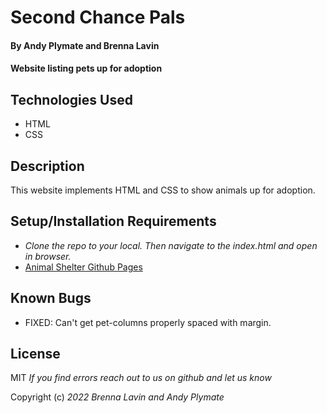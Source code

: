 # Second Chance Pals

#### By Andy Plymate and Brenna Lavin

#### Website listing pets up for adoption

## Technologies Used

* HTML
* CSS

## Description

This website implements HTML and CSS to show animals up for adoption.

## Setup/Installation Requirements

* _Clone the repo to your local. Then navigate to the index.html and open in browser._
* [Animal Shelter Github Pages](https://lavinbrenna.github.io/animal-shelter/)



## Known Bugs

* FIXED: Can't get pet-columns properly spaced with margin.


## License

MIT
_If you find errors reach out to us on github and let us know_

Copyright (c) _2022_ _Brenna Lavin and Andy Plymate_
